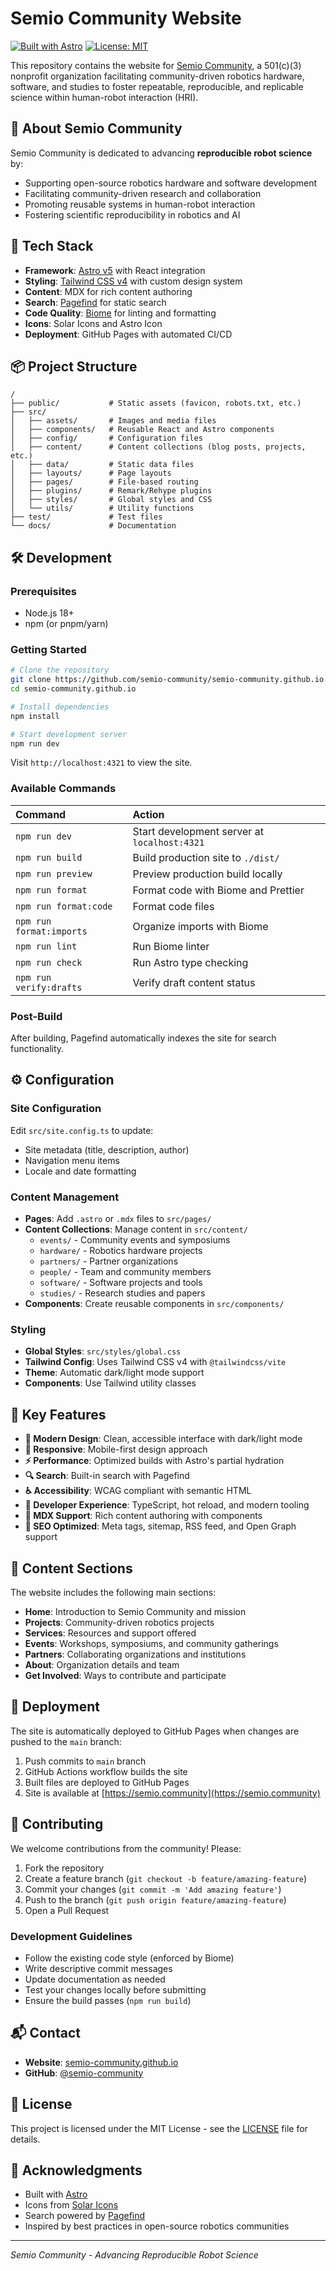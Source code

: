 # Semio Community Website

[![Built with Astro](https://astro.badg.es/v2/built-with-astro/small.svg)](https://astro.build)
[![License: MIT](https://img.shields.io/badge/License-MIT-yellow.svg)](https://opensource.org/licenses/MIT)

This repository contains the website for [Semio Community](https://semio.community), a 501(c)(3) nonprofit organization facilitating community-driven robotics hardware, software, and studies to foster repeatable, reproducible, and replicable science within human-robot interaction (HRI).

## 🤖 About Semio Community

Semio Community is dedicated to advancing **reproducible robot science** by:
- Supporting open-source robotics hardware and software development
- Facilitating community-driven research and collaboration
- Promoting reusable systems in human-robot interaction
- Fostering scientific reproducibility in robotics and AI

## 🚀 Tech Stack

- **Framework**: [Astro v5](https://astro.build/) with React integration
- **Styling**: [Tailwind CSS v4](https://tailwindcss.com/) with custom design system
- **Content**: MDX for rich content authoring
- **Search**: [Pagefind](https://pagefind.app/) for static search
- **Code Quality**: [Biome](https://biomejs.dev/) for linting and formatting
- **Icons**: Solar Icons and Astro Icon
- **Deployment**: GitHub Pages with automated CI/CD

## 📦 Project Structure

```
/
├── public/           # Static assets (favicon, robots.txt, etc.)
├── src/
│   ├── assets/       # Images and media files
│   ├── components/   # Reusable React and Astro components
│   ├── config/       # Configuration files
│   ├── content/      # Content collections (blog posts, projects, etc.)
│   ├── data/         # Static data files
│   ├── layouts/      # Page layouts
│   ├── pages/        # File-based routing
│   ├── plugins/      # Remark/Rehype plugins
│   ├── styles/       # Global styles and CSS
│   └── utils/        # Utility functions
├── test/             # Test files
└── docs/             # Documentation
```

## 🛠️ Development

### Prerequisites

- Node.js 18+
- npm (or pnpm/yarn)

### Getting Started

```bash
# Clone the repository
git clone https://github.com/semio-community/semio-community.github.io.git
cd semio-community.github.io

# Install dependencies
npm install

# Start development server
npm run dev
```

Visit `http://localhost:4321` to view the site.

### Available Commands

| Command                | Action                                           |
|:--------------------- |:------------------------------------------------ |
| `npm run dev`         | Start development server at `localhost:4321`    |
| `npm run build`       | Build production site to `./dist/`              |
| `npm run preview`     | Preview production build locally                |
| `npm run format`      | Format code with Biome and Prettier            |
| `npm run format:code` | Format code files                              |
| `npm run format:imports` | Organize imports with Biome                 |
| `npm run lint`        | Run Biome linter                               |
| `npm run check`       | Run Astro type checking                        |
| `npm run verify:drafts` | Verify draft content status                  |

### Post-Build

After building, Pagefind automatically indexes the site for search functionality.

## ⚙️ Configuration

### Site Configuration

Edit `src/site.config.ts` to update:
- Site metadata (title, description, author)
- Navigation menu items
- Locale and date formatting

### Content Management

- **Pages**: Add `.astro` or `.mdx` files to `src/pages/`
- **Content Collections**: Manage content in `src/content/`
  - `events/` - Community events and symposiums
  - `hardware/` - Robotics hardware projects
  - `partners/` - Partner organizations
  - `people/` - Team and community members
  - `software/` - Software projects and tools
  - `studies/` - Research studies and papers
- **Components**: Create reusable components in `src/components/`

### Styling

- **Global Styles**: `src/styles/global.css`
- **Tailwind Config**: Uses Tailwind CSS v4 with `@tailwindcss/vite`
- **Theme**: Automatic dark/light mode support
- **Components**: Use Tailwind utility classes

## 🌟 Key Features

- **🎨 Modern Design**: Clean, accessible interface with dark/light mode
- **📱 Responsive**: Mobile-first design approach
- **⚡ Performance**: Optimized builds with Astro's partial hydration
- **🔍 Search**: Built-in search with Pagefind
- **♿ Accessibility**: WCAG compliant with semantic HTML
- **🔧 Developer Experience**: TypeScript, hot reload, and modern tooling
- **📝 MDX Support**: Rich content authoring with components
- **🎯 SEO Optimized**: Meta tags, sitemap, RSS feed, and Open Graph support

## 📄 Content Sections

The website includes the following main sections:

- **Home**: Introduction to Semio Community and mission
- **Projects**: Community-driven robotics projects
- **Services**: Resources and support offered
- **Events**: Workshops, symposiums, and community gatherings
- **Partners**: Collaborating organizations and institutions
- **About**: Organization details and team
- **Get Involved**: Ways to contribute and participate

## 🚢 Deployment

The site is automatically deployed to GitHub Pages when changes are pushed to the `main` branch:

1. Push commits to `main` branch
2. GitHub Actions workflow builds the site
3. Built files are deployed to GitHub Pages
4. Site is available at [https://semio.community](https://semio.community)

## 🤝 Contributing

We welcome contributions from the community! Please:

1. Fork the repository
2. Create a feature branch (`git checkout -b feature/amazing-feature`)
3. Commit your changes (`git commit -m 'Add amazing feature'`)
4. Push to the branch (`git push origin feature/amazing-feature`)
5. Open a Pull Request

### Development Guidelines

- Follow the existing code style (enforced by Biome)
- Write descriptive commit messages
- Update documentation as needed
- Test your changes locally before submitting
- Ensure the build passes (`npm run build`)

## 📬 Contact

- **Website**: [semio-community.github.io](https://semio.community)
- **GitHub**: [@semio-community](https://github.com/semio-community)

## 📜 License

This project is licensed under the MIT License - see the [LICENSE](LICENSE) file for details.

## 🙏 Acknowledgments

- Built with [Astro](https://astro.build/)
- Icons from [Solar Icons](https://www.figma.com/community/file/1166831539721848736)
- Search powered by [Pagefind](https://pagefind.app/)
- Inspired by best practices in open-source robotics communities

---

*Semio Community - Advancing Reproducible Robot Science*
